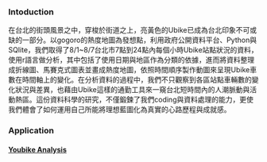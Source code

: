 ### Intoduction

在台北的街頭風景之中，穿梭於街道之上，亮黃色的Ubike已成為台北印象不可或缺的一部分。以gogoro的熱度地圖為發想點，利用政府公開資料平台、Python與SQlite，我們取得了8/1~8/7台北市7點到24點內每個小時Ubike站點狀況的資料，使用r語言做分析，其中包括了使用日期與地區作為分類的依據，進而將資料整理成折線圖、馬賽克式圖表並畫成熱度地圖，依照時間順序製作動圖來呈現Ubike車數在時間軸上的變化。在分析資料的過程中，我們不只觀察到各區站點車輛數的變化狀況與差異，也藉由Ubike這樣的通勤工具來一窺台北短時間內的人潮脈動與活動熱區。這份資料科學的研究，不僅鍛鍊了我們coding與資料處理的能力，更使我們體會了如何運用自己所能將理想藍圖化為真實的心路歷程與成就感。

### Application  
#### [Youbike Analysis](https://bourbon0212.shinyapps.io/Youbike/)
